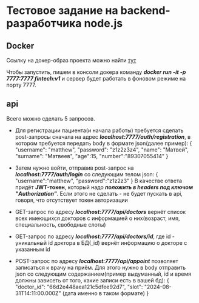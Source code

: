 # Тестовое задание на backend-разработчика node.js

## Docker
Ссылку на докер-образ проекта можно найти [тут](https://hub.docker.com/repository/docker/mateusssz/fintech/general)

Чтобы запустить, пишем в консоли докера команду ***docker run -it -p 7777:7777 fintech:v1*** и сервер будет работать в фоновом режиме на порту 7777.

## api

Всего можно сделать 5 запросов. 
- Для регистрации пациента(и начала работы) требуется сделать post-запросы сначала на адрес ***localhost:7777/auth/registration***, в котором требуется передать body в формате json(далее пример):
{
    "username": "matthew",
    "password": "z1z2z3z4",
    "name": "Матвей",
    "surname": "Матвеев",
    "age":15,
    "number":"89307055414"
}
 - Затем нужно войти, отправив post-запрос на ***localhost:7777/auth/login*** со следующим телом json:
{
    "username":"matthew",
    "password":"z1z2z3"
}
В качестве ответа придёт **JWT-токен**, который надо ***положить в headers под ключом "Authorization"***. Если этого не сделать - не будет пускать в api, говоря, что отсутствует токен авторизации

- GET-запрос по адресу ***localhost:7777/api/doctors*** вернёт список всех имеющихся докторов с информацией о них(возраст, имя, специальность, свободные слоты)

- GET-запрос по адресу ***localhost:7777/api/doctors/id***, где id - уникальный id доктора в БД(_id) вернёт информацию о докторе с указанным id


- POST-запрос по адресу ***localhost:7777/api/appoint*** позволяет записаться к врачу на приём. Для этого нужно в body отправить json со следующим содержанием(пример выдуманный, id и время должны зависеть от того, какие записи есть в вашей бд):
{
    "doctor_id": "66d2e448aea121c5dfee92d7",
    "slot": "2024-08-31T14:11:00.000Z" (дата именно в таком формате)
}